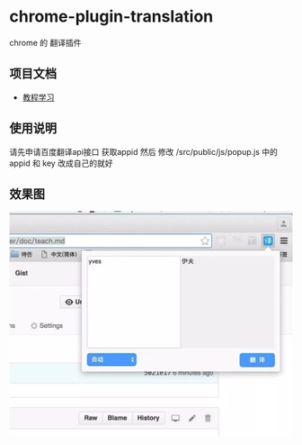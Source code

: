# chrome-plugin-translation
chrome 的 翻译插件

## 项目文档

* [教程学习](./doc/teach.md)

## 使用说明

请先申请百度翻译api接口 获取appid
然后 修改 /src/public/js/popup.js 中的 appid 和 key
改成自己的就好

## 效果图
![](doc/index.png)